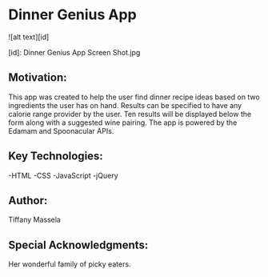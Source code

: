 Dinner Genius App
=================

![alt text][id]

[id]: Dinner Genius App Screen Shot.jpg  

Motivation:  
------------
This app was created to help the user find dinner recipe ideas based on two ingredients the user has on hand.  Results can be specified to have any calorie range provider by the user.  Ten results will be displayed below the form along with a suggested wine pairing.  The app is powered by the Edamam and Spoonacular APIs. 

Key Technologies:  
----------------
-HTML
-CSS
-JavaScript
-jQuery  

Author:
----------------
Tiffany Massela

Special Acknowledgments:
------------------------
Her wonderful family of picky eaters.